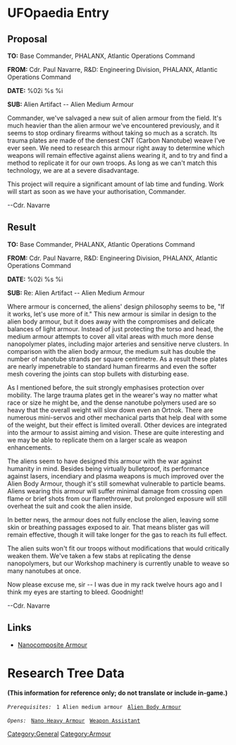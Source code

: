 # UFOpaedia Entry

## Proposal

**TO:** Base Commander, PHALANX, Atlantic Operations Command

**FROM:** Cdr. Paul Navarre, R&D: Engineering Division, PHALANX,
Atlantic Operations Command

**DATE:** %02i %s %i

**SUB:** Alien Artifact -- Alien Medium Armour

Commander, we've salvaged a new suit of alien armour from the field.
It's much heavier than the alien armour we've encountered previously,
and it seems to stop ordinary firearms without taking so much as a
scratch. Its trauma plates are made of the densest CNT (Carbon Nanotube)
weave I've ever seen. We need to research this armour right away to
determine which weapons will remain effective against aliens wearing it,
and to try and find a method to replicate it for our own troops. As long
as we can't match this technology, we are at a severe disadvantage.

This project will require a significant amount of lab time and funding.
Work will start as soon as we have your authorisation, Commander.

--Cdr. Navarre

## Result

**TO:** Base Commander, PHALANX, Atlantic Operations Command

**FROM:** Cdr. Paul Navarre, R&D: Engineering Division, PHALANX,
Atlantic Operations Command

**DATE:** %02i %s %i

**SUB:** Re: Alien Artifact -- Alien Medium Armour

Where armour is concerned, the aliens' design philosophy seems to be,
"If it works, let's use more of it." This new armour is similar in
design to the alien body armour, but it does away with the compromises
and delicate balances of light armour. Instead of just protecting the
torso and head, the medium armour attempts to cover all vital areas with
much more dense nanopolymer plates, including major arteries and
sensitive nerve clusters. In comparison with the alien body armour, the
medium suit has double the number of nanotube strands per square
centimetre. As a result these plates are nearly impenetrable to standard
human firearms and even the softer mesh covering the joints can stop
bullets with disturbing ease.

As I mentioned before, the suit strongly emphasises protection over
mobility. The large trauma plates get in the wearer's way no matter what
race or size he might be, and the dense nanotube polymers used are so
heavy that the overall weight will slow down even an Ortnok. There are
numerous mini-servos and other mechanical parts that help deal with some
of the weight, but their effect is limited overall. Other devices are
integrated into the armour to assist aiming and vision. These are quite
interesting and we may be able to replicate them on a larger scale as
weapon enhancements.

The aliens seem to have designed this armour with the war against
humanity in mind. Besides being virtually bulletproof, its performance
against lasers, incendiary and plasma weapons is much improved over the
Alien Body Armour, though it's still somewhat vulnerable to particle
beams. Aliens wearing this armour will suffer minimal damage from
crossing open flame or brief shots from our flamethrower, but prolonged
exposure will still overheat the suit and cook the alien inside.

In better news, the armour does not fully enclose the alien, leaving
some skin or breathing passages exposed to air. That means blister gas
will remain effective, though it will take longer for the gas to reach
its full effect.

The alien suits won't fit our troops without modifications that would
critically weaken them. We've taken a few stabs at replicating the dense
nanopolymers, but our Workshop machinery is currently unable to weave so
many nanotubes at once.

Now please excuse me, sir -- I was due in my rack twelve hours ago and I
think my eyes are starting to bleed. Goodnight!

--Cdr. Navarre

## Links

- [Nanocomposite
  Armour](Equipment/Armour/Nanocomposite_Armour "wikilink")

# Research Tree Data

**(This information for reference only; do not translate or include
in-game.)**

*`Prerequisites:`*
` 1 Alien medium armour`
` `[`Alien Body Armour`](Equipment/Armour/Alien_Body_Armour "wikilink")

*`Opens:`*
` `[`Nano Heavy Armour`](Translation:nano_heavy_armour_txt/en "wikilink")
` `[`Weapon Assistant`](Equipment/Misc/Weapon_Assistant "wikilink")

[Category:General](Category:General "wikilink")
[Category:Armour](Category:Armour "wikilink")
